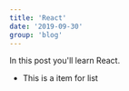 ```yaml
---
title: 'React'
date: '2019-09-30'
group: 'blog'
---
```


In this post you'll learn React.

- This is a item for list